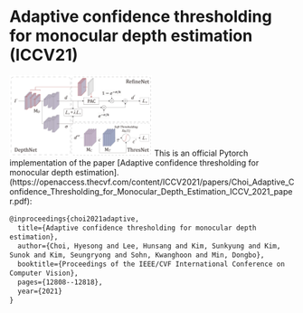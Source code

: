 # Adaptive confidence thresholding for monocular depth estimation (ICCV21)
<img src="./img/method.png" width="50%" height="50%">
This is an official Pytorch implementation of the paper [Adaptive confidence thresholding for monocular depth estimation].(https://openaccess.thecvf.com/content/ICCV2021/papers/Choi_Adaptive_Confidence_Thresholding_for_Monocular_Depth_Estimation_ICCV_2021_paper.pdf):

```
@inproceedings{choi2021adaptive,
  title={Adaptive confidence thresholding for monocular depth estimation},
  author={Choi, Hyesong and Lee, Hunsang and Kim, Sunkyung and Kim, Sunok and Kim, Seungryong and Sohn, Kwanghoon and Min, Dongbo},
  booktitle={Proceedings of the IEEE/CVF International Conference on Computer Vision},
  pages={12808--12818},
  year={2021}
}
```
